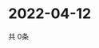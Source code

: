 # 2022-04-12
  共 0条

  <!-- BEGIN -->
  <!-- 最后更新时间Tue Apr 12 2022 23:06:06 GMT+0000 (Coordinated Universal Time) -->
  
  <!-- END -->
  
  